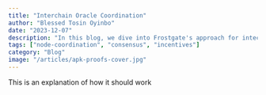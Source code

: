```yaml
---
title: "Interchain Oracle Coordination"
author: "Blessed Tosin Oyinbo"
date: "2023-12-07"
description: "In this blog, we dive into Frostgate's approach for intechain oracles, acting as incentived coprocessors for transport and compute-power providers."
tags: ["node-coordination", "consensus", "incentives"]
category: "Blog"
image: "/articles/apk-proofs-cover.jpg"
---
```



This is an explanation of how it should work


